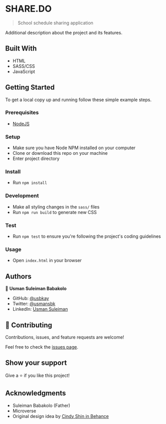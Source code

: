 # SHARE.DO

> School schedule sharing application

<!-- ![screenshot](./app_screenshot.png) -->

Additional description about the project and its features.

## Built With

- HTML
- SASS/CSS
- JavaScript

<!-- ## Live Demo

[Live Demo Link](https://livedemo.com) -->

## Getting Started

To get a local copy up and running follow these simple example steps.

### Prerequisites

- [NodeJS](https://nodejs.org/en/)

### Setup

- Make sure you have Node NPM installed on your computer
- Clone or download this repo on your machine
- Enter project directory

### Install

- Run `npm install`

### Development

- Make all styling changes in the `sass/` files
- Run `npm run build` to generate new CSS

### Test

- Run `npm test` to ensure you're following the project's coding guidelines

### Usage

- Open `index.html` in your browser

## Authors

👤 **Usman Suleiman Babakolo**

- GitHub: [@usbkay](https://github.com/usbkay)
- Twitter: [@usmansbk](https://twitter.com/usmansbk)
- LinkedIn: [Usman Suleiman](https://www.linkedin.com/in/usman-suleiman-82b444140/)

## 🤝 Contributing

Contributions, issues, and feature requests are welcome!

Feel free to check the [issues page](../../issues/).

## Show your support

Give a ⭐️ if you like this project!

## Acknowledgments

- Suleiman Babakolo (Father)
- Microverse
- Original design idea by [Cindy Shin in Behance](https://www.behance.net/adagio07)
